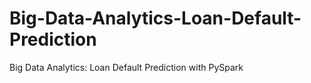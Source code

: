 # Big-Data-Analytics-Loan-Default-Prediction
Big Data Analytics: Loan Default Prediction with PySpark
